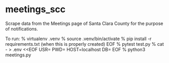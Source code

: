 # meetings_scc

Scrape data from the Meetings page of Santa Clara County for the purpose of notifications.

To run:
     % virtualenv .venv
     % source .venv/bin/activate
     % pip install -r requirements.txt (when this is properly created)
     EOF
     % pytest test.py
     % cat - > .env <<EOF
     USR=<you>
     PWD=<your>
     HOST=localhost
     DB=<your>
     EOF
     % python3 meetings.py

